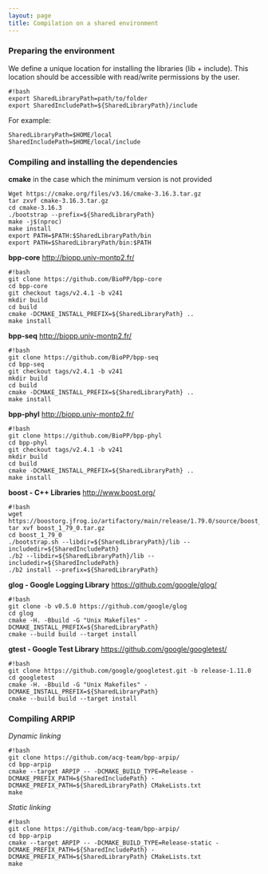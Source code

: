 ```yaml
---
layout: page 
title: Compilation on a shared environment
---
```

### Preparing the environment


We define a unique location for installing the libraries (lib + include). This location should be accessible with read/write permissions by the user.


```
#!bash
export SharedLibraryPath=path/to/folder
export SharedIncludePath=${SharedLibraryPath}/include

```

For example:


```
SharedLibraryPath=$HOME/local
SharedIncludePath=$HOME/local/include
```




### Compiling and installing the dependencies

**cmake** in the case which the minimum version is not provided
```
Wget https://cmake.org/files/v3.16/cmake-3.16.3.tar.gz
tar zxvf cmake-3.16.3.tar.gz
cd cmake-3.16.3
./bootstrap --prefix=${SharedLibraryPath}
make -j$(nproc)
make install
export PATH=$PATH:$SharedLibraryPath/bin
export PATH=$SharedLibraryPath/bin:$PATH

```



**bpp-core** http://biopp.univ-montp2.fr/

```
#!bash
git clone https://github.com/BioPP/bpp-core
cd bpp-core
git checkout tags/v2.4.1 -b v241
mkdir build
cd build
cmake -DCMAKE_INSTALL_PREFIX=${SharedLibraryPath} ..
make install
```

**bpp-seq** http://biopp.univ-montp2.fr/

```
#!bash
git clone https://github.com/BioPP/bpp-seq
cd bpp-seq
git checkout tags/v2.4.1 -b v241
mkdir build
cd build
cmake -DCMAKE_INSTALL_PREFIX=${SharedLibraryPath} ..
make install
```

**bpp-phyl**  http://biopp.univ-montp2.fr/

```
#!bash
git clone https://github.com/BioPP/bpp-phyl
cd bpp-phyl
git checkout tags/v2.4.1 -b v241
mkdir build
cd build
cmake -DCMAKE_INSTALL_PREFIX=${SharedLibraryPath} ..
make install
```
**boost - C++ Libraries** http://www.boost.org/

```
#!bash
wget https://boostorg.jfrog.io/artifactory/main/release/1.79.0/source/boost_1_79_0.tar.gz
tar xvf boost_1_79_0.tar.gz
cd boost_1_79_0
./bootstrap.sh --libdir=${SharedLibraryPath}/lib --includedir=${SharedIncludePath}
./b2 --libdir=${SharedLibraryPath}/lib --includedir=${SharedIncludePath}
./b2 install --prefix=${SharedLibraryPath}
```

**glog - Google Logging Library** https://github.com/google/glog/

```
#!bash
git clone -b v0.5.0 https://github.com/google/glog
cd glog
cmake -H. -Bbuild -G "Unix Makefiles" -DCMAKE_INSTALL_PREFIX=${SharedLibraryPath}
cmake --build build --target install

```
**gtest - Google Test Library** https://github.com/google/googletest/

```
#!bash
git clone https://github.com/google/googletest.git -b release-1.11.0
cd googletest        
cmake -H. -Bbuild -G "Unix Makefiles" -DCMAKE_INSTALL_PREFIX=${SharedLibraryPath}
cmake --build build --target install

```


### Compiling ARPIP


*Dynamic linking*
```
#!bash
git clone https://github.com/acg-team/bpp-arpip/
cd bpp-arpip
cmake --target ARPIP -- -DCMAKE_BUILD_TYPE=Release -DCMAKE_PREFIX_PATH=${SharedIncludePath} -DCMAKE_PREFIX_PATH=${SharedLibraryPath} CMakeLists.txt
make
```
*Static linking*
```
#!bash
git clone https://github.com/acg-team/bpp-arpip/
cd bpp-arpip
cmake --target ARPIP -- -DCMAKE_BUILD_TYPE=Release-static -DCMAKE_PREFIX_PATH=${SharedIncludePath} -DCMAKE_PREFIX_PATH=${SharedLibraryPath} CMakeLists.txt
make
```
